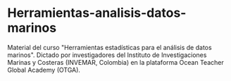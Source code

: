# Herramientas-analisis-datos-marinos
Material del curso "Herramientas estadísticas para el análisis de datos marinos". Dictado por investigadores del Instituto de Investigaciones Marinas y Costeras (INVEMAR, Colombia) en la plataforma Ocean Teacher Global Academy (OTGA).
